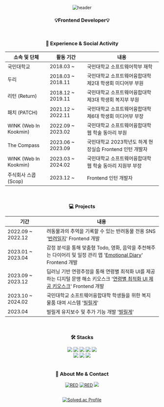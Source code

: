 <div align='center'>

  ![header](https://capsule-render.vercel.app/api?type=waving&color=0:f0e68c,100:808000&height=230&section=header&text=VarGun&fontAlign=70&fontAlignY=40&fontSize=50&fontColor=ffffff)

</div>

<h3 align='center'>
  💡Frontend Developer💡
</h3>

<br/>

<h3 align='center'>🏫 Experience & Social Activity</h3>

<div align='center'>
  
|소속 및 단체|활동 기간|내용|
|---|---|---|
|국민대학교|2018.03 ~|국민대학교 소프트웨어학부 재학|
|두리|2018.03 ~ 2018.11|국민대학교 소프트웨어융합대학 제2대 학생회 미디어부 부원|
|리턴 (Return)|2018.12 ~ 2019.11|국민대학교 소프트웨어융합대학 제3대 학생회 복지부 부원|
|패치 (PATCH)|2021.12 ~ 2022.11|국민대학교 소프트웨어융합대학 제6대 학생회 미디어부 부장|　　　　
|WINK (Web In Kookmin)|2022.09 ~ 2023.02|국민대학교 소프트웨어융합대학 웹 학술 동아리 부원|
|The Compass|2023.06 ~ 2023.09|국민대학교 2023학년도 하계 현장실습 Frontend 인턴 개발자|
|WINK (Web In Kookmin)|2023.03 ~ 2024.02|국민대학교 소프트웨어융합대학 웹 학술 동아리 지원부 부장|
|주식회사 스콥 (Scop)|2023.12 ~ |Frontend 인턴 개발자|

</div>

<br/>

<h3 align='center'>💻 Projects</h3>

<div align='center'>

| 기간 | 내용 |
| --- | --- |
| 2022.09 ~ 2022.12　|려동물과의 추억을 기록할 수 있는 반려동물 전용 SNS '<a href="https://github.com/VarGun/KMU-Mobile-Programming">반려일지</a>' Frontend 개발|
| 2023.01 ~ 2023.04　|감정 분석을 통해 맞춤형 Todo, 영화, 음악을 추천해주는 다이어리 및 일정 관리 앱 '<a href="https://github.com/VarGun/EmotionalDiary-frontend">Emotional Diary</a>' Frontend 개발|
| 2023.09 ~ 2023.12　|딥러닝 기반 연령추정을 통해 연령별 최적화 UI를 제공하는 디지털 문맹 해소 키오스크 '<a href="https://github.com/gyuwonsong/ArtRoad.git">연령별 최적화 UI 제공 키오스크</a>' Frontend 개발|
| 2023.10 ~ 2024.02 |국민대학교 소프트웨어융합대학 학생들을 위한 복지 물품 대여 시스템 '<a href="https://github.com/2023-2-WINK-Project-Team1/front-end-mobile">빌릴게</a>'|
| 2023.04 |빌릴게 유지보수 및 추가 기능 개발 '<a href="https://github.com/2023-2-WINK-Project-Team1/front-end-web">빌릴게</a>'|

</div>


<br/>

<h3 align='center'>🛠️ Stacks </h3>
<div align='center'>
  <img src="https://img.shields.io/badge/React-61DAFB?style=flat-square&logo=React&logoColor=black"/>
  <img src="https://img.shields.io/badge/Next.js-000000?style=flat-square&logo=Next.js&logoColor=white"/>
  <img src="https://img.shields.io/badge/Vue-4FC08D?style=flat-square&logo=Vue.js&logoColor=white"/>
  <img src="https://img.shields.io/badge/Nuxt.js-00DC82?style=flat-square&logo=Nuxt.js&logoColor=white"/>
  <img src="https://img.shields.io/badge/Android-3DDC84?style=flat-square&logo=Android&logoColor=white"/>
</div>
<div align='center'>
  <img src="https://img.shields.io/badge/AmazonS3-569A31?style=flat-square&logo=AmazonS3&logoColor=black"/>
  <img src="https://img.shields.io/badge/AmazonEC2-FF9900?style=flat-square&logo=AmazonEC2&logoColor=black"/>
  <img src="https://img.shields.io/badge/AmazonRoute53-8C4FFF?style=flat-square&logo=AmazonRoute53&logoColor=black"/>
</div>

<br/>

</div>
<h3 align='center'>🦆 About Me & Contact</h3>
<div align='center'>
  <a href="https://github.com/vargun"><img alt="RED" src ="https://img.shields.io/badge/GitHub-181717?style=flat-square&logo=GitHub&logoColor=white"/></a>
  <a href="https://medium.com/@heegun46900"><img alt="RED" src ="https://img.shields.io/badge/Medium-000000?style=flat-square&logo=Medium&logoColor=white"/></a>
  <a href="mailto:heegun46900@gmail.com"><img src="https://img.shields.io/badge/Gmail-E34F26?style=flat-square&logo=Gmail&logoColor=white&link=mailto:heegun46900@gmail.com"/></a>
</div>

<br/>

<div align='center'>
  
[![Solved.ac Profile](http://mazassumnida.wtf/api/v2/generate_badge?boj=vargun)](https://solved.ac/vargun/) 

</div>
